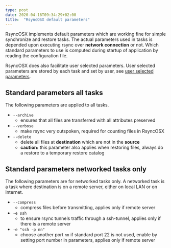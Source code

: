 ```yaml
---
type: post
date: 2020-04-16T09:34:29+02:00
title:  "RsyncOSX default parameters"
---
```

RsyncOSX implements default parameters which are working fine for simple synchronize and restore tasks. The actual parameters used in tasks is depended upon executing rsync over **network connection** or not. Which standard parameters to use is computed during startup of application by reading the configuration file.

RsyncOSX does also facilitate user selected parameters. User selected parameters are stored by each task and set by user, see [user selected parameters](/post/userparameters/).

## Standard parameters all tasks

The following parameters are applied to all tasks.

- `--archive`
	- ensures that all files are transferred with all attributes preserved
- `--verbose`
	- make rsync very outspoken, required for counting files in RsyncOSX
- `--delete`
	- delete all files at **destination** which are not in the **source**
	- **caution:** this parameter also applies when restoring files, always do a restore to a temporary restore catalog

## Standard parameters networked tasks only

The following parameters are for networked tasks only. A networked task is a task where destination is on a remote server, either on local LAN or on Internet.

- `--compress`
	- compress files before transmitting, applies only if remote server
- `-e ssh`
	- to ensure rsync tunnels traffic through a ssh-tunnel, applies only if there is a remote server
- `-e "ssh -p nn"`
	- choose another port `nn` if standard port 22 is not used, enable by setting port number in parameters, applies only if remote server
